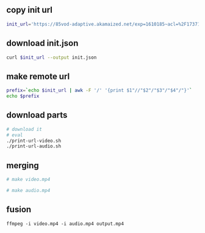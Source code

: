 ## copy init url 
```sh
init_url='https://85vod-adaptive.akamaized.net/exp=1610185~acl=%2F173715%2F%2A~hmac=d56f3fbdeb36d036c3d309fce220d02e71cd2d05ca3ee3d7f0/173715084/sep/video/561762299,561762298/master.json?base64_init=1'
```

## download init.json
```sh
curl $init_url --output init.json
```

## make remote url
```sh
prefix=`echo $init_url | awk -F '/' '{print $1"//"$2"/"$3"/"$4"/"}'` 
echo $prefix
```

## download parts
```sh
# download it
# eval
./print-url-video.sh
./print-url-audio.sh
```

## merging
```sh
# make video.mp4

# make audio.mp4

```

## fusion 
```
ffmpeg -i video.mp4 -i audio.mp4 output.mp4
```